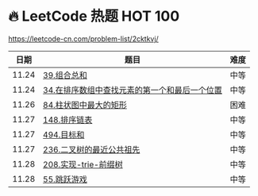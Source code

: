 # 🔥 LeetCode 热题 HOT 100

https://leetcode-cn.com/problem-list/2cktkvj/

| 日期  | 题目                                                                                                       | 难度 |
| ----- | ---------------------------------------------------------------------------------------------------------- | ---- |
| 11.24 | [39.组合总和](./record/39.组合总和.md)                                                                     | 中等 |
| 11.24 | [34.在排序数组中查找元素的第一个和最后一个位置](./record/34.在排序数组中查找元素的第一个和最后一个位置.md) | 中等 |
| 11.26 | [84.柱状图中最大的矩形](./record/84.柱状图中最大的矩形.md)                                                 | 困难 |
| 11.27 | [148.排序链表](./record/148.排序链表.md)                                                                   | 中等 |
| 11.27 | [494.目标和](./record/494.目标和.md)                                                                       | 中等 |
| 11.27 | [236.二叉树的最近公共祖先](./record/236.二叉树的最近公共祖先.md)                                           | 中等 |
| 11.28 | [208.实现-trie-前缀树](./record/208.实现-trie-前缀树.md)                                                   | 中等 |
| 11.28 | [55.跳跃游戏](./record/55.跳跃游戏.md)                                                                     | 中等 |
